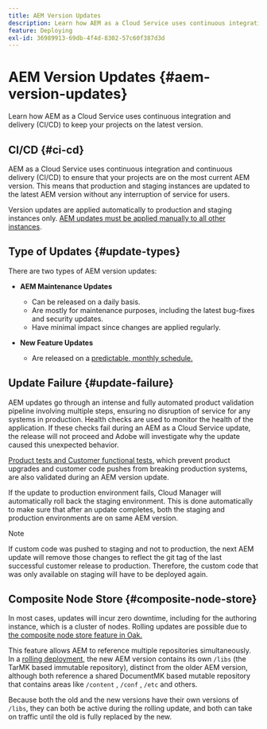 ```yaml
---
title: AEM Version Updates
description: Learn how AEM as a Cloud Service uses continuous integration and delivery (CI/CD) to keep your projects on the latest version. 
feature: Deploying
exl-id: 36989913-69db-4f4d-8302-57c60f387d3d
---
```


# AEM Version Updates {#aem-version-updates}

Learn how AEM as a Cloud Service uses continuous integration and delivery (CI/CD) to keep your projects on the latest version.

## CI/CD {#ci-cd}

AEM as a Cloud Service uses continuous integration and continuous delivery (CI/CD) to ensure that your projects are on the most current AEM version. This means that production and staging instances are updated to the latest AEM version without any interruption of service for users.

Version updates are applied automatically to production and staging instances only. [AEM updates must be applied manually to all other instances](/help/implementing/cloud-manager/manage-environments.md#updating-dev-environment).

## Type of Updates {#update-types}

There are two types of AEM version updates:

* **AEM Maintenance Updates**

  * Can be released on a daily basis.
  * Are mostly for maintenance purposes, including the latest bug-fixes and security updates.
  * Have minimal impact since changes are applied regularly.

* **New Feature Updates**

   * Are released on a [predictable, monthly schedule.](https://experienceleague.adobe.com/docs/experience-manager-release-information/aem-release-updates/update-releases-roadmap.html)

## Update Failure {#update-failure}

AEM updates go through an intense and fully automated product validation pipeline involving multiple steps, ensuring no disruption of service for any systems in production. Health checks are used to monitor the health of the application. If these checks fail during an AEM as a Cloud Service update, the release will not proceed and Adobe will investigate why the update caused this unexpected behavior. 

[Product tests and Customer functional tests,](/help/implementing/cloud-manager/overview-test-results.md#functional-testing) which prevent product upgrades and customer code pushes from breaking production systems, are also validated during an AEM version update.

If the update to production environment fails, Cloud Manager will automatically roll back the staging environment. This is done automatically to make sure that after an update completes, both the staging and production environments are on same AEM version.

>[!NOTE]
>
>If custom code was pushed to staging and not to production, the next AEM update will remove those changes to reflect the git tag of the last successful customer release to production. Therefore, the custom code that was only available on staging will have to be deployed again.

## Composite Node Store {#composite-node-store}

In most cases, updates will incur zero downtime, including for the authoring instance, which is a cluster of nodes. Rolling updates are possible due to [the composite node store feature in Oak.](https://jackrabbit.apache.org/oak/docs/nodestore/compositens.html)

This feature allows AEM to reference multiple repositories simultaneously. In a [rolling deployment,](/help/implementing/deploying/overview.md#how-rolling-deployments-work) the new AEM version contains its own `/libs` (the TarMK based immutable repository), distinct from the older AEM version, although both reference a shared DocumentMK based mutable repository that contains areas like `/content` , `/conf` , `/etc` and others. 

Because both the old and the new versions have their own versions of `/libs`, they can both be active during the rolling update, and both can take on traffic until the old is fully replaced by the new.
